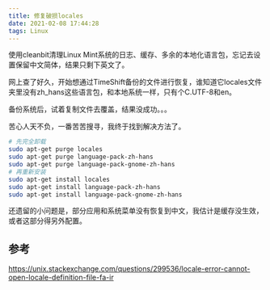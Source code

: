 ```yaml
---
title: 修复破损locales
date: 2021-02-08 17:44:28
tags: Linux
---
```


使用cleanbit清理Linux Mint系统的日志、缓存、多余的本地化语言包，忘记去设置保留中文简体，结果只剩下英文了。

网上查了好久，开始想通过TimeShift备份的文件进行恢复，谁知道它locales文件夹里没有zh_hans这些语言包，和本地系统一样，只有个C.UTF-8和en。

备份系统后，试着复制文件去覆盖，结果没成功。。。

<!-- more -->

苦心人天不负，一番苦苦搜寻，我终于找到解决方法了。

```bash
# 先完全卸载
sudo apt-get purge locales
sudo apt-get purge language-pack-zh-hans
sudo apt-get purge language-pack-gnome-zh-hans
# 再重新安装
sudo apt-get install locales
sudo apt-get install language-pack-zh-hans
sudo apt-get install language-pack-gnome-zh-hans
```

还遗留的小问题是，部分应用和系统菜单没有恢复到中文，我估计是缓存没生效，或者这部分得另外配置。

## 参考

https://unix.stackexchange.com/questions/299536/locale-error-cannot-open-locale-definition-file-fa-ir
